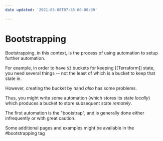 ```yaml
---
date updated: '2021-03-08T07:35:00-06:00'

---
```


# Bootstrapping

Bootstrapping, in this context, is the process of using automation to setup further automation.

For example, in order to have `S3` buckets for keeping [[Terraform]] state, you need several things -- not the least of which is a bucket to keep that state in.  

However, creating the bucket by hand _also_ has some problems.  

Thus, you might write some automation (which stores its state _locally_) which produces a bucket to store subsequent state _remotely_.  

The first automation is the "bootstrap", and is generally done either infrequently or with great caution.

Some additional pages and examples might be available in the #bootstrapping tag
